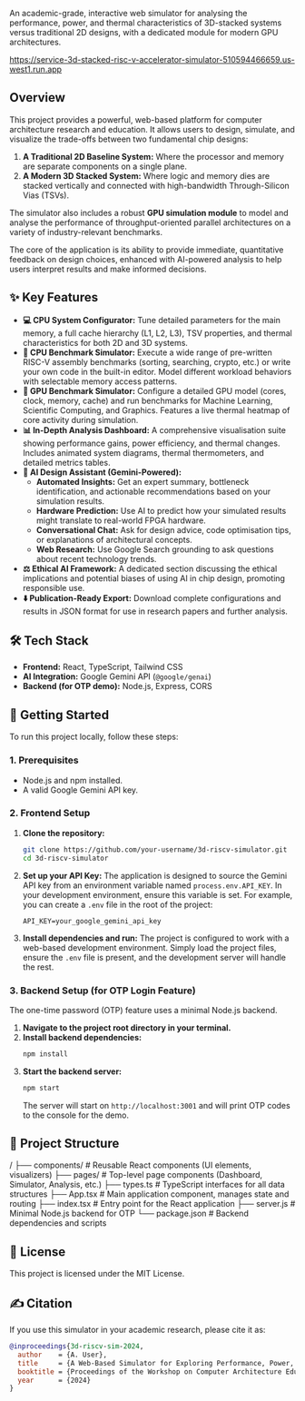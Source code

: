 An academic-grade, interactive web simulator for analysing the performance, power, and thermal characteristics of 3D-stacked systems versus traditional 2D designs, with a dedicated module for modern GPU architectures.

https://service-3d-stacked-risc-v-accelerator-simulator-510594466659.us-west1.run.app

## Overview

This project provides a powerful, web-based platform for computer architecture research and education. It allows users to design, simulate, and visualize the trade-offs between two fundamental chip designs:

1.  **A Traditional 2D Baseline System:** Where the processor and memory are separate components on a single plane.
2.  **A Modern 3D Stacked System:** Where logic and memory dies are stacked vertically and connected with high-bandwidth Through-Silicon Vias (TSVs).

The simulator also includes a robust **GPU simulation module** to model and analyse the performance of throughput-oriented parallel architectures on a variety of industry-relevant benchmarks.

The core of the application is its ability to provide immediate, quantitative feedback on design choices, enhanced with AI-powered analysis to help users interpret results and make informed decisions.

## ✨ Key Features

*   **💻 CPU System Configurator:** Tune detailed parameters for the main memory, a full cache hierarchy (L1, L2, L3), TSV properties, and thermal characteristics for both 2D and 3D systems.
*   **🔬 CPU Benchmark Simulator:** Execute a wide range of pre-written RISC-V assembly benchmarks (sorting, searching, crypto, etc.) or write your own code in the built-in editor. Model different workload behaviors with selectable memory access patterns.
*   **🚀 GPU Benchmark Simulator:** Configure a detailed GPU model (cores, clock, memory, cache) and run benchmarks for Machine Learning, Scientific Computing, and Graphics. Features a live thermal heatmap of core activity during simulation.
*   **📊 In-Depth Analysis Dashboard:** A comprehensive visualisation suite showing performance gains, power efficiency, and thermal changes. Includes animated system diagrams, thermal thermometers, and detailed metrics tables.
*   **🧠 AI Design Assistant (Gemini-Powered):**
    *   **Automated Insights:** Get an expert summary, bottleneck identification, and actionable recommendations based on your simulation results.
    *   **Hardware Prediction:** Use AI to predict how your simulated results might translate to real-world FPGA hardware.
    *   **Conversational Chat:** Ask for design advice, code optimisation tips, or explanations of architectural concepts.
    *   **Web Research:** Use Google Search grounding to ask questions about recent technology trends.
*   **⚖️ Ethical AI Framework:** A dedicated section discussing the ethical implications and potential biases of using AI in chip design, promoting responsible use.
*   **⬇️ Publication-Ready Export:** Download complete configurations and results in JSON format for use in research papers and further analysis.

## 🛠️ Tech Stack

*   **Frontend:** React, TypeScript, Tailwind CSS
*   **AI Integration:** Google Gemini API (`@google/genai`)
*   **Backend (for OTP demo):** Node.js, Express, CORS

## 🚀 Getting Started

To run this project locally, follow these steps:

### 1. Prerequisites

*   Node.js and npm installed.
*   A valid Google Gemini API key.

### 2. Frontend Setup

1.  **Clone the repository:**
    ```bash
    git clone https://github.com/your-username/3d-riscv-simulator.git
    cd 3d-riscv-simulator
    ```
2.  **Set up your API Key:**
    The application is designed to source the Gemini API key from an environment variable named `process.env.API_KEY`. In your development environment, ensure this variable is set. For example, you can create a `.env` file in the root of the project:
    ```
    API_KEY=your_google_gemini_api_key
    ```
3.  **Install dependencies and run:**
    The project is configured to work with a web-based development environment. Simply load the project files, ensure the `.env` file is present, and the development server will handle the rest.

### 3. Backend Setup (for OTP Login Feature)

The one-time password (OTP) feature uses a minimal Node.js backend.

1.  **Navigate to the project root directory in your terminal.**
2.  **Install backend dependencies:**
    ```bash
    npm install
    ```
3.  **Start the backend server:**
    ```bash
    npm start
    ```
    The server will start on `http://localhost:3001` and will print OTP codes to the console for the demo.

## 📁 Project Structure
/
├── components/ # Reusable React components (UI elements, visualizers)
├── pages/ # Top-level page components (Dashboard, Simulator, Analysis, etc.)
├── types.ts # TypeScript interfaces for all data structures
├── App.tsx # Main application component, manages state and routing
├── index.tsx # Entry point for the React application
├── server.js # Minimal Node.js backend for OTP
└── package.json # Backend dependencies and scripts

## 📜 License

This project is licensed under the MIT License.

## ✍️ Citation

If you use this simulator in your academic research, please cite it as:

```bibtex
@inproceedings{3d-riscv-sim-2024,
  author    = {A. User},
  title     = {A Web-Based Simulator for Exploring Performance, Power, and Thermal Trade-offs in 3D-Stacked RISC-V and GPU Systems},
  booktitle = {Proceedings of the Workshop on Computer Architecture Education (WCAE)},
  year      = {2024}
}
